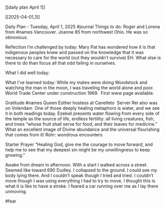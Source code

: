 [[daily plan April 1]]

[[2025-04-01_1]]

Daily Plan - Tuesday, April 1, 2025
#journal
Things to do:
Roger and Lorena from #names Vancouver. Joanne 85 from northwest Ohio. He was so obnoxious. 


Reflection
I’m challenged by today:
Mary Pat has wondered how it is that indigenous peoples knew and passed on the knowledge that it was necessary to care for the world (out they wouldn’t survive)
EH. What else is there to do than focus all that odd failing in ourselves. 

What I did well today:


What I’ve learned today:
While my mates were doing Woodstock and watching the man in the moon, I was traveling the world alone and poor. 
World Trade Center under construction 1969. 
First www page available. 

Gratitude
#names Queen Esther hostess at Canelleto 
Server Rei also was on Volendam 
One of those deeply healing metaphors is water, and we see it in both readings today. Ezekiel presents water flowing from every side of the temple as the source of life, endless fertility: all living creatures, fish, and trees “whose fruit shall serve for food, and their leaves for medicine.” What an excellent image of Divine abundance and the universal flourishing that comes from it! Rohr: wondrous encounters 

Starter Prayer
“Healing God, give me the courage to move forward, and help me to see that my deepest sin might be my unwillingness to keep growing.”

Awake from dream in afternoon. With a start I walked across a street. Seemed like toward 690 Dudley. I collapsed to the ground. I could see my body lying there. And I couldn’t speak though I tried and tried. I couldn’t move though I was using everything I had to try to move. I thought this is what it is like to have a stroke. I feared a car running over me as I lay there unmoving. 

#fear
